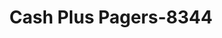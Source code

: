---
f_zip-code: 33844
f_state-code: FL
title: Cash Plus Pagers-8344
f_phone: 863-422-3700
f_city-only: Haines City
f_address: 35934 Highway 27 Haines City
f_location-unique-id: '8344'
slug: cash-plus-pagers-8344
updated-on: '2024-05-30T13:46:58.046Z'
created-on: '2024-05-30T13:36:59.803Z'
published-on: '2024-05-30T13:54:32.469Z'
f_city-state: cms/city/haines-city-fl.md
f_company: cms/company/cash-plus-pagers.md
f_state: cms/state/florida.md
layout: '[payday-loan].html'
tags: payday-loan
---